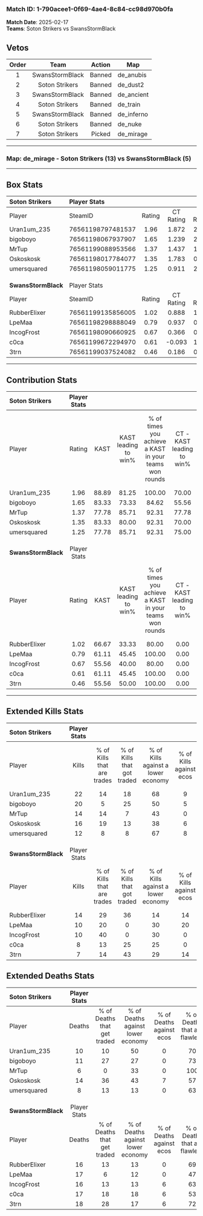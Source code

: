 ### Match ID: 1-790acee1-0f69-4ae4-8c84-cc98d970b0fa  
**Match Date**: 2025-02-17  
**Teams**: Soton Strikers vs SwansStormBlack  

## Vetos  

| Order | Team | Action | Map |
| :---: | :--: | :----: | --- |
| 1 | SwansStormBlack | Banned | de_anubis |
| 2 | Soton Strikers | Banned | de_dust2 |
| 3 | SwansStormBlack | Banned | de_ancient |
| 4 | Soton Strikers | Banned | de_train |
| 5 | SwansStormBlack | Banned | de_inferno |
| 6 | Soton Strikers | Banned | de_nuke |
| 7 | Soton Strikers | Picked | de_mirage |

---  

### **Map**: de_mirage - Soton Strikers (13) vs SwansStormBlack (5)  
---  

## Box Stats  

| **Soton Strikers**  | Player Stats      |        |           |          |       |       |       |         |        |      |     |
| :- | :- | :-: | :-: | :-: | :-: | :-: | :-: | :-: | :-: | :-: | :-: |
| Player              | SteamID           | Rating | CT Rating | T Rating | KAST  |  ADR  | Kills | Assists | Deaths | K/D  | HS% |
| Uran1um_235         | 76561198797481537 |  1.96  |   1.872   |  2.232   | 88.89 | 139.7 |  22   |    8    |   10   | 2.20 | 40  |
| bigoboyo            | 76561198067937907 |  1.65  |   1.239   |  2.744   | 83.33 | 101.3 |  20   |    4    |   11   | 1.82 | 55  |
| MrTup               | 76561199088953566 |  1.37  |   1.437   |  1.141   | 77.78 | 69.3  |  14   |    4    |   6    | 2.33 | 50  |
| Oskoskosk           | 76561198017784077 |  1.35  |   1.783   |  0.934   | 83.33 | 94.0  |  16   |    5    |   14   | 1.14 | 62  |
| umersquared         | 76561198059011775 |  1.25  |   0.911   |  2.019   | 77.78 | 75.3  |  12   |    7    |   8    | 1.50 | 58  |
|                     |                   |        |           |          |       |       |       |         |        |      |     |
|                     |                   |        |           |          |       |       |       |         |        |      |     |
|                     |                   |        |           |          |       |       |       |         |        |      |     |
| **SwansStormBlack** | Player Stats      |        |           |          |       |       |       |         |        |      |     |
| Player              | SteamID           | Rating | CT Rating | T Rating | KAST  |  ADR  | Kills | Assists | Deaths | K/D  | HS% |
| RubberElixer        | 76561199135856005 |  1.02  |   0.888   |  1.172   | 66.67 | 79.3  |  14   |    3    |   16   | 0.88 | 57  |
| LpeMaa              | 76561198298888049 |  0.79  |   0.937   |  0.760   | 61.11 | 86.6  |  10   |    5    |   17   | 0.59 | 50  |
| IncogFrost          | 76561198090660925 |  0.67  |   0.366   |  0.910   | 55.56 | 56.1  |  10   |    3    |   16   | 0.63 |  0  |
| c0ca                | 76561199672294970 |  0.61  |  -0.093   |  1.116   | 61.11 | 63.7  |   8   |    3    |   17   | 0.47 | 75  |
| 3trn                | 76561199037524082 |  0.46  |   0.186   |  0.829   | 55.56 | 51.7  |   7   |    5    |   18   | 0.39 | 42  |
---  

## Contribution Stats  

| **Soton Strikers**  | Player Stats |       |                      |                                                        |                           |                                                             |                          |                                                            |
| :- | :-: | :-: | :-: | :-: | :-: | :-: | :-: | :-: |
| Player              |    Rating    | KAST  | KAST leading to win% | % of times you achieve a KAST in your teams won rounds | CT - KAST leading to win% | CT - % of times you achieve a KAST in your teams won rounds | T - KAST leading to win% | T - % of times you achieve a KAST in your teams won rounds |
| Uran1um_235         |     1.96     | 88.89 |        81.25         |                         100.00                         |           70.00           |                           100.00                            |          100.00          |                           100.00                           |
| bigoboyo            |     1.65     | 83.33 |        73.33         |                         84.62                          |           55.56           |                            71.43                            |          100.00          |                           100.00                           |
| MrTup               |     1.37     | 77.78 |        85.71         |                         92.31                          |           77.78           |                           100.00                            |          100.00          |                           83.33                            |
| Oskoskosk           |     1.35     | 83.33 |        80.00         |                         92.31                          |           70.00           |                           100.00                            |          100.00          |                           83.33                            |
| umersquared         |     1.25     | 77.78 |        85.71         |                         92.31                          |           75.00           |                            85.71                            |          100.00          |                           100.00                           |
|                     |              |       |                      |                                                        |                           |                                                             |                          |                                                            |
|                     |              |       |                      |                                                        |                           |                                                             |                          |                                                            |
|                     |              |       |                      |                                                        |                           |                                                             |                          |                                                            |
| **SwansStormBlack** | Player Stats |       |                      |                                                        |                           |                                                             |                          |                                                            |
| Player              |    Rating    | KAST  | KAST leading to win% | % of times you achieve a KAST in your teams won rounds | CT - KAST leading to win% | CT - % of times you achieve a KAST in your teams won rounds | T - KAST leading to win% | T - % of times you achieve a KAST in your teams won rounds |
| RubberElixer        |     1.02     | 66.67 |        33.33         |                         80.00                          |           0.00            |                            0.00                             |          50.00           |                           80.00                            |
| LpeMaa              |     0.79     | 61.11 |        45.45         |                         100.00                         |           0.00            |                            0.00                             |          71.43           |                           100.00                           |
| IncogFrost          |     0.67     | 55.56 |        40.00         |                         80.00                          |           0.00            |                            0.00                             |          57.14           |                           80.00                            |
| c0ca                |     0.61     | 61.11 |        45.45         |                         100.00                         |           0.00            |                            0.00                             |          50.00           |                           100.00                           |
| 3trn                |     0.46     | 55.56 |        50.00         |                         100.00                         |           0.00            |                            0.00                             |          62.50           |                           100.00                           |
---  

## Extended Kills Stats  

| **Soton Strikers**  | Player Stats |                            |                            |                                    |                         |                              |                                 |                                       |                    |           |
| :- | :-: | :-: | :-: | :-: | :-: | :-: | :-: | :-: | :-: | :-: |
| Player              |    Kills     | % of Kills that are trades | % of Kills that got traded | % of Kills against a lower economy | % of Kills against ecos | % of Kills that are flawless | % of Kills that are close duels | % of Kills that are assisted by flash | Pistol Round Kills | AWP Kills |
| Uran1um_235         |      22      |             14             |             18             |                 68                 |            9            |              64              |                9                |                   5                   |         7          |     0     |
| bigoboyo            |      20      |             5              |             25             |                 50                 |            5            |              65              |                0                |                   5                   |         0          |     5     |
| MrTup               |      14      |             14             |             7              |                 43                 |            0            |              71              |                7                |                   0                   |         0          |     2     |
| Oskoskosk           |      16      |             19             |             13             |                 38                 |            6            |              50              |               13                |                   0                   |         0          |     2     |
| umersquared         |      12      |             8              |             8              |                 67                 |            8            |              50              |                8                |                   0                   |         0          |     1     |
|                     |              |                            |                            |                                    |                         |                              |                                 |                                       |                    |           |
|                     |              |                            |                            |                                    |                         |                              |                                 |                                       |                    |           |
|                     |              |                            |                            |                                    |                         |                              |                                 |                                       |                    |           |
| **SwansStormBlack** | Player Stats |                            |                            |                                    |                         |                              |                                 |                                       |                    |           |
| Player              |    Kills     | % of Kills that are trades | % of Kills that got traded | % of Kills against a lower economy | % of Kills against ecos | % of Kills that are flawless | % of Kills that are close duels | % of Kills that are assisted by flash | Pistol Round Kills | AWP Kills |
| RubberElixer        |      14      |             29             |             36             |                 14                 |           14            |              43              |                7                |                   0                   |         1          |     2     |
| LpeMaa              |      10      |             20             |             0              |                 30                 |           20            |              80              |               10                |                   0                   |         0          |     2     |
| IncogFrost          |      10      |             40             |             0              |                 30                 |            0            |              60              |               20                |                   0                   |         0          |     0     |
| c0ca                |      8       |             13             |             25             |                 25                 |            0            |              75              |                0                |                   0                   |         0          |     1     |
| 3trn                |      7       |             14             |             43             |                 29                 |           14            |             100              |                0                |                   0                   |         0          |     0     |
## Extended Deaths Stats  

| **Soton Strikers**  | Player Stats |                             |                                   |                          |                               |                            |                           |               |
| :- | :-: | :-: | :-: | :-: | :-: | :-: | :-: | :-: |
| Player              |    Deaths    | % of Deaths that get traded | % of Deaths against lower economy | % of Deaths against ecos | % of Deaths that are flawless | % of Deaths that are close | % of Deaths while blinded | Deaths to AWP |
| Uran1um_235         |      10      |             10              |                50                 |            0             |              70               |             0              |             0             |       0       |
| bigoboyo            |      11      |             27              |                27                 |            0             |              73               |             0              |             0             |       0       |
| MrTup               |      6       |              0              |                33                 |            0             |              100              |             0              |             0             |       0       |
| Oskoskosk           |      14      |             36              |                43                 |            7             |              57               |             21             |             0             |       0       |
| umersquared         |      8       |             13              |                13                 |            0             |              63               |             13             |             0             |       1       |
|                     |              |                             |                                   |                          |                               |                            |                           |               |
|                     |              |                             |                                   |                          |                               |                            |                           |               |
|                     |              |                             |                                   |                          |                               |                            |                           |               |
| **SwansStormBlack** | Player Stats |                             |                                   |                          |                               |                            |                           |               |
| Player              |    Deaths    | % of Deaths that get traded | % of Deaths against lower economy | % of Deaths against ecos | % of Deaths that are flawless | % of Deaths that are close | % of Deaths while blinded | Deaths to AWP |
| RubberElixer        |      16      |             13              |                13                 |            0             |              69               |             13             |             6             |       1       |
| LpeMaa              |      17      |              6              |                12                 |            0             |              47               |             18             |             0             |       0       |
| IncogFrost          |      16      |             13              |                13                 |            6             |              63               |             6              |             6             |       2       |
| c0ca                |      17      |             18              |                18                 |            6             |              53               |             0              |             0             |       2       |
| 3trn                |      18      |             28              |                17                 |            6             |              72               |             0              |             0             |       2       |
